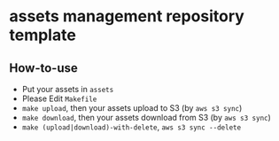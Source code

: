 # assets management repository template

## How-to-use
- Put your assets in `assets`
- Please Edit `Makefile`
- `make upload`, then your assets upload to S3 (by `aws s3 sync`)
- `make download`, then your assets download from S3 (by `aws s3 sync`)
- `make (upload|download)-with-delete`, `aws s3 sync --delete`

